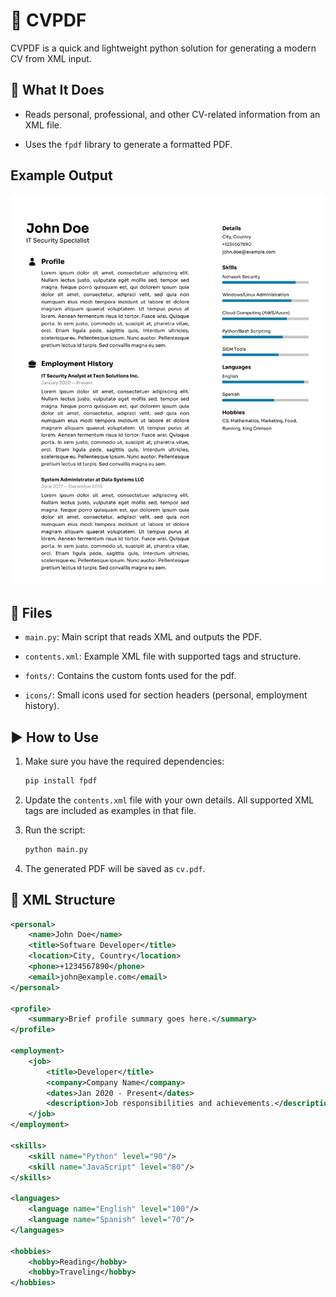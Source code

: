 
# 📝 CVPDF

CVPDF is a quick and lightweight python solution for generating a modern CV from XML input.

## 📄 What It Does

-   Reads personal, professional, and other CV-related information from an XML file.
    
-   Uses the `fpdf` library to generate a formatted PDF.
    
## Example Output

 ![Example output](output.png)
        

## 📂 Files

-   `main.py`: Main script that reads XML and outputs the PDF.
    
-   `contents.xml`: Example XML file with supported tags and structure.
    
-   `fonts/`: Contains the custom fonts used for the pdf.
    
-   `icons/`: Small icons used for section headers (personal, employment history).

    
## ▶️ How to Use

1. Make sure you have the required dependencies:

    ```bash
    pip install fpdf
    ```

2. Update the `contents.xml` file with your own details. All supported XML tags are included as examples in that file.

3. Run the script:

    ```bash
    python main.py
    ```

4. The generated PDF will be saved as `cv.pdf`.

## 📑 XML Structure

```xml
<personal>
    <name>John Doe</name>
    <title>Software Developer</title>
    <location>City, Country</location>
    <phone>+1234567890</phone>
    <email>john@example.com</email>
</personal>

<profile>
    <summary>Brief profile summary goes here.</summary>
</profile>

<employment>
    <job>
        <title>Developer</title>
        <company>Company Name</company>
        <dates>Jan 2020 - Present</dates>
        <description>Job responsibilities and achievements.</description>
    </job>
</employment>

<skills>
    <skill name="Python" level="90"/>
    <skill name="JavaScript" level="80"/>
</skills>

<languages>
    <language name="English" level="100"/>
    <language name="Spanish" level="70"/>
</languages>

<hobbies>
    <hobby>Reading</hobby>
    <hobby>Traveling</hobby>
</hobbies>
